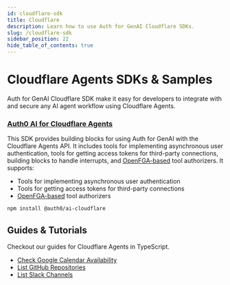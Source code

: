```yaml
---
id: cloudflare-sdk
title: Cloudflare
description: Learn how to use Auth for GenAI Cloudflare SDKs.
slug: /cloudflare-sdk
sidebar_position: 22
hide_table_of_contents: true
---
```


# Cloudflare Agents SDKs & Samples

Auth for GenAI Cloudflare SDK make it easy for developers to integrate with and secure any AI agent workflow using Cloudflare Agents.

### [Auth0 AI for Cloudflare Agents](https://github.com/auth0-lab/auth0-ai-js/tree/main/packages/ai-cloudflare)

This SDK provides building blocks for using Auth for GenAI with the Cloudflare Agents API. It includes tools for implementing asynchronous user authentication, tools for getting access tokens for third-party connections, building blocks to handle interrupts, and [OpenFGA-based](https://openfga.dev/) tool authorizers. It supports:

- Tools for implementing asynchronous user authentication
- Tools for getting access tokens for third-party connections
- [OpenFGA-based](https://openfga.dev/) tool authorizers

```bash
npm install @auth0/ai-cloudflare
```

<!-- ## Sample applications

- Assistant0 - Coming soon: A Next.js based AI personal assistant that consolidates digital life by dynamically accessing multiple tools to help stay organized and efficient. -->

## Guides & Tutorials

Checkout our guides for Cloudflare Agents in TypeScript.

- [Check Google Calendar Availability](./check-google-calendar-availability)
- [List GitHub Repositories](./list-github-repositories)
- [List Slack Channels](./list-slack-channels)

